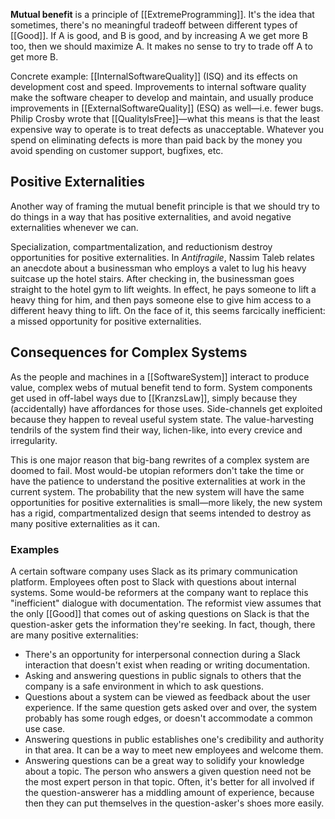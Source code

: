 **Mutual benefit** is a principle of [[ExtremeProgramming]]. It's the idea that sometimes, there's no meaningful tradeoff between different types of [[Good]]. If A is good, and B is good, and by increasing A we get more B too, then we should maximize A. It makes no sense to try to trade off A to get more B.

Concrete example: [[InternalSoftwareQuality]] (ISQ) and its effects on development cost and speed. Improvements to internal software quality make the software cheaper to develop and maintain, and usually produce improvements in [[ExternalSoftwareQuality]] (ESQ) as well—i.e. fewer bugs. Philip Crosby wrote that [[QualityIsFree]]—what this means is that the least expensive way to operate is to treat defects as unacceptable. Whatever you spend on eliminating defects is more than paid back by the money you avoid spending on customer support, bugfixes, etc.

## Positive Externalities

Another way of framing the mutual benefit principle is that we should try to do things in a way that has positive externalities, and avoid negative externalities whenever we can.

Specialization, compartmentalization, and reductionism destroy opportunities for positive externalities. In _Antifragile_, Nassim Taleb relates an anecdote about a businessman who employs a valet to lug his heavy suitcase up the hotel stairs. After checking in, the businessman goes straight to the hotel gym to lift weights. In effect, he pays someone to lift a heavy thing for him, and then pays someone else to give him access to a different heavy thing to lift. On the face of it, this seems farcically inefficient: a missed opportunity for positive externalities.

## Consequences for Complex Systems

As the people and machines in a [[SoftwareSystem]] interact to produce value, complex webs of mutual benefit tend to form. System components get used in off-label ways due to [[KranzsLaw]], simply because they (accidentally) have affordances for those uses. Side-channels get exploited because they happen to reveal useful system state. The value-harvesting tendrils of the system find their way, lichen-like, into every crevice and irregularity.

This is one major reason that big-bang rewrites of a complex system are doomed to fail. Most would-be utopian reformers don't take the time or have the patience to understand the positive externalities at work in the current system. The probability that the new system will have the same opportunities for positive externalities is small—more likely, the new system has a rigid, compartmentalized design that seems intended to destroy as many positive externalities as it can.

### Examples

A certain software company uses Slack as its primary communication platform. Employees often post to Slack with questions about internal systems. Some would-be reformers at the company want to replace this "inefficient" dialogue with documentation. The reformist view assumes that the only [[Good]] that comes out of asking questions on Slack is that the question-asker gets the information they're seeking. In fact, though, there are many positive externalities:

- There's an opportunity for interpersonal connection during a Slack interaction that doesn't exist when reading or writing documentation.
- Asking and answering questions in public signals to others that the company is a safe environment in which to ask questions.
- Questions about a system can be viewed as feedback about the user experience. If the same question gets asked over and over, the system probably has some rough edges, or doesn't accommodate a common use case.
- Answering questions in public establishes one's credibility and authority in that area. It can be a way to meet new employees and welcome them.
- Answering questions can be a great way to solidify your knowledge about a topic. The person who answers a given question need not be the most expert person in that topic. Often, it's better for all involved if the question-answerer has a middling amount of experience, because then they can put themselves in the question-asker's shoes more easily.

